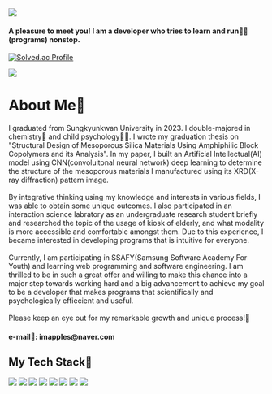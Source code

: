 <!--# Runsoo 🏃‍♀️-->

<img src="https://capsule-render.vercel.app/api?type=waving&&color=0:FFECEC,100:E1AEFF&height=225&section=header&text=About%20Runsoo&fontSize=62" />
<h4>A pleasure to meet you! I am a developer who tries to learn and run🏃‍♀️ (programs) nonstop. </h4>


[![Solved.ac Profile](http://mazassumnida.wtf/api/v2/generate_badge?boj=runsoo)](https://solved.ac/runsoo/)

<img src="http://mazandi.herokuapp.com/api?handle=runsoo&theme=warm"/>


<h1>About Me💬</h1>
<div>I graduated from Sungkyunkwan University in 2023. I double-majored in chemistry🧪 and child psychology👶🏻. I wrote my graduation thesis on "Structural Design of Mesoporous Silica Materials Using Amphiphilic Block Copolymers and its Analysis". In my paper, I built an Artificial Intellectual(AI) model using CNN(convoluitonal neural network) deep learning to determine the structure of the mesoporous materials I manufactured using its XRD(X-ray diffraction) pattern image. </div>
<br/>
<div> By integrative thinking using my knowledge and interests in various fields, I was able to obtain some unique outcomes. I also participated in an interaction science labratory as an undergraduate research student briefly and researched the topic of the usage of kiosk of elderly, and what modality is more accessible and comfortable amongst them. Due to this experience, I became interested in developing programs that is intuitive for everyone. </div>
<br/>
<div>Currently, I am participating in SSAFY(Samsung Software Academy For Youth) and learning web programming and software engineering. I am thrilled to be in such a great offer and willing to make this chance into a major step towards working hard and a big advancement to achieve my goal to be a developer that makes programs that scientifically and psychologically effiecient and useful.  </div>
<br/>
<div>Please keep an eye out for my remarkable growth and unique process!🤗</div>

<h4>e-mail📧: imapples@naver.com</h4>
<h2>My Tech Stack🌱</h2>
<div>
  <img src="https://img.shields.io/badge/java-007396?style=for-the-badge&logo=java&logoColor=white">
  <img src="https://img.shields.io/badge/javascript-F7DF1E?style=for-the-badge&logo=javascript&logoColor=white">
  <img src="https://img.shields.io/badge/mysql-4479A1?style=for-the-badge&logo=mysql&logoColor=white">
  <img src="https://img.shields.io/badge/vue.js-4FC08D?style=for-the-badge&logo=vue.js&logoColor=white">
  <img src="https://img.shields.io/badge/node.js-339933?style=for-the-badge&logo=Node.js&logoColor=white">
  <img src="https://img.shields.io/badge/spring-6DB33F?style=for-the-badge&logo=spring&logoColor=white">
  <img src="https://img.shields.io/badge/springboot-6DB33F?style=for-the-badge&logo=springboot&logoColor=white">
  <img src="https://img.shields.io/badge/apachetomcat-F8DC75?style=for-the-badge&logo=apachetomcat&logoColor=white">
  
</div>
<!--
**RunSoo/Runsoo** is a ✨ _special_ ✨ repository because its `README.md` (this file) appears on your GitHub profile.

Here are some ideas to get you started:

- 🔭 I’m currently working on ...
- 🌱 I’m currently learning ...
- 👯 I’m looking to collaborate on ...
- 🤔 I’m looking for help with ...
- 💬 Ask me about ...
- 📫 How to reach me: ...
- 😄 Pronouns: ...
- ⚡ Fun fact: ...
-->
